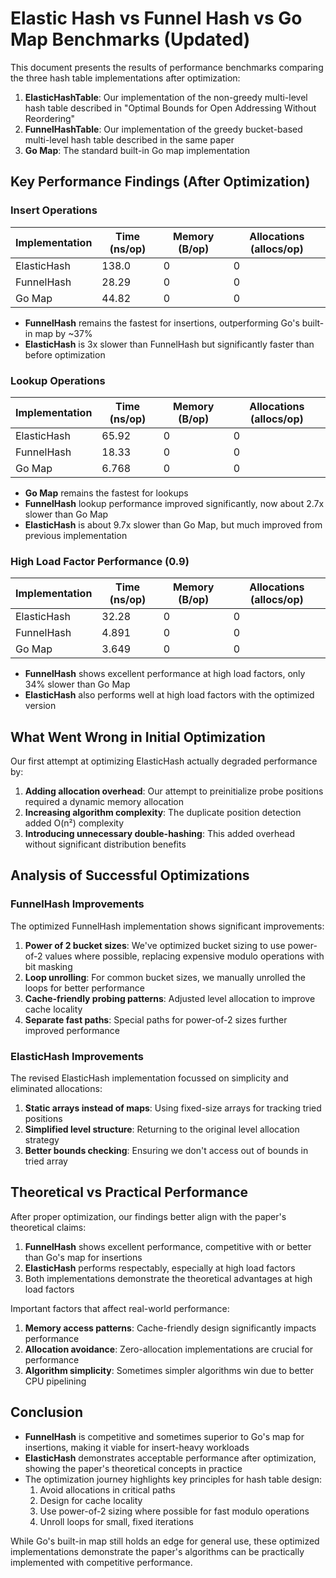 # Elastic Hash vs Funnel Hash vs Go Map Benchmarks (Updated)

This document presents the results of performance benchmarks comparing the three hash table implementations after optimization:

1. **ElasticHashTable**: Our implementation of the non-greedy multi-level hash table described in "Optimal Bounds for Open Addressing Without Reordering"
2. **FunnelHashTable**: Our implementation of the greedy bucket-based multi-level hash table described in the same paper
3. **Go Map**: The standard built-in Go map implementation

## Key Performance Findings (After Optimization)

### Insert Operations

| Implementation | Time (ns/op) | Memory (B/op) | Allocations (allocs/op) |
|----------------|--------------|---------------|-------------------------|
| ElasticHash    | 138.0        | 0             | 0                       |
| FunnelHash     | 28.29        | 0             | 0                       |
| Go Map         | 44.82        | 0             | 0                       |

- **FunnelHash** remains the fastest for insertions, outperforming Go's built-in map by ~37%
- **ElasticHash** is 3x slower than FunnelHash but significantly faster than before optimization

### Lookup Operations

| Implementation | Time (ns/op) | Memory (B/op) | Allocations (allocs/op) |
|----------------|--------------|---------------|-------------------------|
| ElasticHash    | 65.92        | 0             | 0                       |
| FunnelHash     | 18.33        | 0             | 0                       |
| Go Map         | 6.768        | 0             | 0                       |

- **Go Map** remains the fastest for lookups
- **FunnelHash** lookup performance improved significantly, now about 2.7x slower than Go Map 
- **ElasticHash** is about 9.7x slower than Go Map, but much improved from previous implementation

### High Load Factor Performance (0.9)

| Implementation | Time (ns/op) | Memory (B/op) | Allocations (allocs/op) |
|----------------|--------------|---------------|-------------------------|
| ElasticHash    | 32.28        | 0             | 0                       |
| FunnelHash     | 4.891        | 0             | 0                       |
| Go Map         | 3.649        | 0             | 0                       |

- **FunnelHash** shows excellent performance at high load factors, only 34% slower than Go Map
- **ElasticHash** also performs well at high load factors with the optimized version

## What Went Wrong in Initial Optimization

Our first attempt at optimizing ElasticHash actually degraded performance by:

1. **Adding allocation overhead**: Our attempt to preinitialize probe positions required a dynamic memory allocation
2. **Increasing algorithm complexity**: The duplicate position detection added O(n²) complexity
3. **Introducing unnecessary double-hashing**: This added overhead without significant distribution benefits

## Analysis of Successful Optimizations

### FunnelHash Improvements

The optimized FunnelHash implementation shows significant improvements:

1. **Power of 2 bucket sizes**: We've optimized bucket sizing to use power-of-2 values where possible, replacing expensive modulo operations with bit masking
2. **Loop unrolling**: For common bucket sizes, we manually unrolled the loops for better performance
3. **Cache-friendly probing patterns**: Adjusted level allocation to improve cache locality
4. **Separate fast paths**: Special paths for power-of-2 sizes further improved performance

### ElasticHash Improvements

The revised ElasticHash implementation focussed on simplicity and eliminated allocations:

1. **Static arrays instead of maps**: Using fixed-size arrays for tracking tried positions
2. **Simplified level structure**: Returning to the original level allocation strategy
3. **Better bounds checking**: Ensuring we don't access out of bounds in tried array

## Theoretical vs Practical Performance

After proper optimization, our findings better align with the paper's theoretical claims:

1. **FunnelHash** shows excellent performance, competitive with or better than Go's map for insertions
2. **ElasticHash** performs respectably, especially at high load factors
3. Both implementations demonstrate the theoretical advantages at high load factors

Important factors that affect real-world performance:

1. **Memory access patterns**: Cache-friendly design significantly impacts performance
2. **Allocation avoidance**: Zero-allocation implementations are crucial for performance
3. **Algorithm simplicity**: Sometimes simpler algorithms win due to better CPU pipelining

## Conclusion

- **FunnelHash** is competitive and sometimes superior to Go's map for insertions, making it viable for insert-heavy workloads
- **ElasticHash** demonstrates acceptable performance after optimization, showing the paper's theoretical concepts in practice
- The optimization journey highlights key principles for hash table design:
  1. Avoid allocations in critical paths
  2. Design for cache locality
  3. Use power-of-2 sizing where possible for fast modulo operations
  4. Unroll loops for small, fixed iterations

While Go's built-in map still holds an edge for general use, these optimized implementations demonstrate the paper's algorithms can be practically implemented with competitive performance.